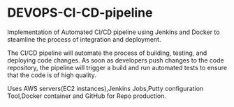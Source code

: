 # DEVOPS-CI-CD-pipeline
Implementation of Automated CI/CD pipeline using Jenkins and Docker to steamline the process of integration and deployment.

The CI/CD pipeline will automate the process of building, testing, and 
deploying code changes. As soon as developers push changes to the code 
repository, the pipeline will trigger a build and run automated tests to ensure 
that the code is of high quality.

Uses AWS servers(EC2 instances),Jenkins Jobs,Putty configuration Tool,Docker container and GitHub for Repo production.
